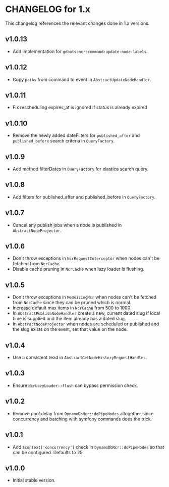 # CHANGELOG for 1.x
This changelog references the relevant changes done in 1.x versions.


## v1.0.13
* Add implementation for `gdbots:ncr:command:update-node-labels`.


## v1.0.12
* Copy `paths` from command to event in `AbstractUpdateNodeHandler`.


## v1.0.11
* Fix rescheduling expires_at is ignored if status is already expired


## v1.0.10
* Remove the newly added dateFilters for `published_after` and `published_before` search criteria  in `QueryFactory`.


## v1.0.9
* Add method filterDates in `QueryFactory` for elastica search query.


## v1.0.8
* Add filters for published_after and published_before in `QueryFactory`.


## v1.0.7
* Cancel any publish jobs when a node is published in `AbstractNodeProjector`.


## v1.0.6
* Don't throw exceptions in `NcrRequestInterceptor` when nodes can't be fetched from `NcrCache`.
* Disable cache pruning in `NcrCache` when lazy loader is flushing.


## v1.0.5
* Don't throw exceptions in `MemoizingNcr` when nodes can't be fetched from `NcrCache` since they can be pruned which is normal.
* Increase default max items in `NcrCache` from 500 to 1000.
* In `AbstractPublishNodeHandler` create a new, current dated slug if local time is supplied and the item already has a dated slug.
* In `AbstractNodeProjector` when nodes are scheduled or published and the slug exists on the event, set that value on the node.


## v1.0.4
* Use a consistent read in `AbstractGetNodeHistoryRequestHandler`.


## v1.0.3
* Ensure `NcrLazyLoader::flush` can bypass permission check.


## v1.0.2
* Remove pool delay from `DynamoDbNcr::doPipeNodes` altogether since concurrency and batching with symfony commands does the trick.


## v1.0.1
* Add `$context['concurrency']` check in `DynamoDbNcr::doPipeNodes` so that can be configured. Defaults to 25.


## v1.0.0
* Initial stable version.

